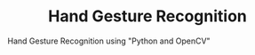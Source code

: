 <h1 align="center">Hand Gesture Recognition</h1>

Hand Gesture Recognition using "Python and OpenCV"
